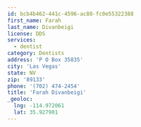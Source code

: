 ```yaml
---
id: bcb4b462-441c-4596-ac88-fc0e55322388
first_name: Farah
last_name: Divanbeigi
license: DDS
services:
  - dentist
category: Dentists
address: 'P O Box 35835'
city: 'Las Vegas'
state: NV
zip: '89133'
phone: '(702) 474-2454'
title: 'Farah Divanbeigi'
_geoloc:
  lng: -114.972061
  lat: 35.927901
---
```

